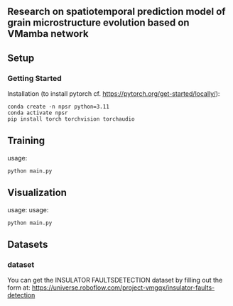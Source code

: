 ## Research on spatiotemporal prediction model of grain microstructure evolution based on VMamba network


## Setup

### Getting Started
Installation (to install pytorch cf. https://pytorch.org/get-started/locally/):
```shell
conda create -n npsr python=3.11
conda activate npsr
pip install torch torchvision torchaudio
```

## Training


usage:
```shell
python main.py
```

## Visualization

usage:
usage:
```shell
python main.py
```
## Datasets

### dataset
You can get the INSULATOR FAULTSDETECTION dataset by filling out the form at:
https://universe.roboflow.com/project-vmgqx/insulator-faults-detection

